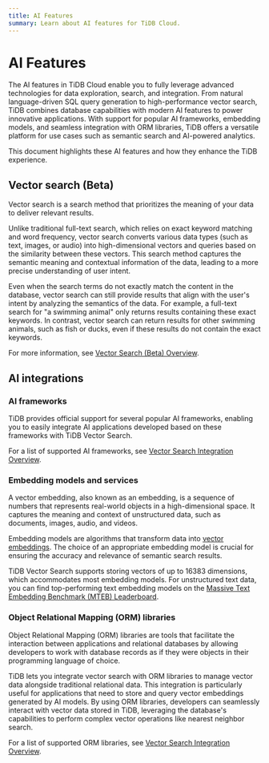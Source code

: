 ```yaml
---
title: AI Features
summary: Learn about AI features for TiDB Cloud.
---
```


# AI Features

The AI features in TiDB Cloud enable you to fully leverage advanced technologies for data exploration, search, and integration. From natural language-driven SQL query generation to high-performance vector search, TiDB combines database capabilities with modern AI features to power innovative applications. With support for popular AI frameworks, embedding models, and seamless integration with ORM libraries, TiDB offers a versatile platform for use cases such as semantic search and AI-powered analytics.

This document highlights these AI features and how they enhance the TiDB experience.

## Vector search (Beta)

Vector search is a search method that prioritizes the meaning of your data to deliver relevant results.

Unlike traditional full-text search, which relies on exact keyword matching and word frequency, vector search converts various data types (such as text, images, or audio) into high-dimensional vectors and queries based on the similarity between these vectors. This search method captures the semantic meaning and contextual information of the data, leading to a more precise understanding of user intent.

Even when the search terms do not exactly match the content in the database, vector search can still provide results that align with the user's intent by analyzing the semantics of the data. For example, a full-text search for "a swimming animal" only returns results containing these exact keywords. In contrast, vector search can return results for other swimming animals, such as fish or ducks, even if these results do not contain the exact keywords.

For more information, see [Vector Search (Beta) Overview](/tidb-cloud/vector-search-overview.md).

## AI integrations

### AI frameworks

TiDB provides official support for several popular AI frameworks, enabling you to easily integrate AI applications developed based on these frameworks with TiDB Vector Search.

For a list of supported AI frameworks, see [Vector Search Integration Overview](/tidb-cloud/vector-search-integration-overview.md#ai-frameworks).

### Embedding models and services

A vector embedding, also known as an embedding, is a sequence of numbers that represents real-world objects in a high-dimensional space. It captures the meaning and context of unstructured data, such as documents, images, audio, and videos.

Embedding models are algorithms that transform data into [vector embeddings](/tidb-cloud/vector-search-overview.md#vector-embedding). The choice of an appropriate embedding model is crucial for ensuring the accuracy and relevance of semantic search results.

TiDB Vector Search supports storing vectors of up to 16383 dimensions, which accommodates most embedding models. For unstructured text data, you can find top-performing text embedding models on the [Massive Text Embedding Benchmark (MTEB) Leaderboard](https://huggingface.co/spaces/mteb/leaderboard).

### Object Relational Mapping (ORM) libraries

Object Relational Mapping (ORM) libraries are tools that facilitate the interaction between applications and relational databases by allowing developers to work with database records as if they were objects in their programming language of choice.

TiDB lets you integrate vector search with ORM libraries to manage vector data alongside traditional relational data. This integration is particularly useful for applications that need to store and query vector embeddings generated by AI models. By using ORM libraries, developers can seamlessly interact with vector data stored in TiDB, leveraging the database's capabilities to perform complex vector operations like nearest neighbor search.

For a list of supported ORM libraries, see [Vector Search Integration Overview](/tidb-cloud/vector-search-integration-overview.md#object-relational-mapping-orm-libraries).